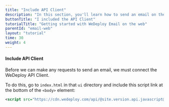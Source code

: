 ```yaml
---
title: "Include API Client"
description: "In this section, you'll learn how to send an email on the web using the WeDeploy API Client."
buttonTitle: "I included the API Client"
tutorialTitle: "Getting started with WeDeploy Email on the web"
parentId: "email-web"
layout: "tutorial"
time: 30
weight: 4
---
```


#### Include API Client

Before we can make any requests to send an email, we must connect the WeDeploy API Client.

To do this, go to `index.html` in that `ui` directory and include this script link at the bottom of the `<body>` element:

```xml
<script src="https://cdn.wedeploy.com/api/@site.version.api.javascript@/wedeploy.js"></script>
```

